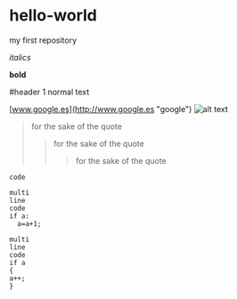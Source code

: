 # hello-world
my first repository


*italics*

**bold**

#header 1
normal text

[www.google.es](http://www.google.es "google")
![alt text](http://unizar.es/profiles/unizarwww/themes/unizar01/img/logo_uz.png "titulo de la imagen")

>for the sake of the quote
>>for the sake of the quote
>>>for the sake of the quote

`code`


``` [python]
multi
line
code
if a:
  a=a+1;
```

``` [c]
multi
line
code
if a
{
a++;
}
```

